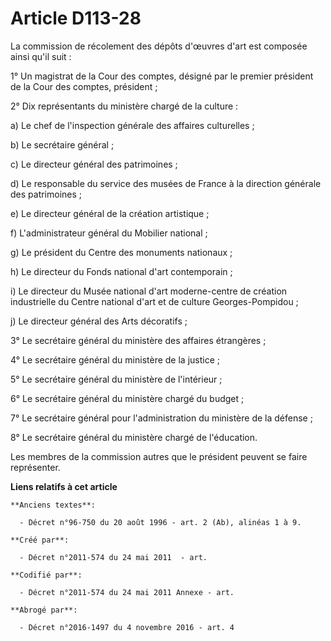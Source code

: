 # Article D113-28

La commission de récolement des dépôts d'œuvres d'art est composée ainsi qu'il suit :

1° Un magistrat de la Cour des comptes, désigné par le premier président de la Cour des comptes, président ;

2° Dix représentants du ministère chargé de la culture :

a) Le chef de l'inspection générale des affaires culturelles ;

b) Le secrétaire général ;

c) Le directeur général des patrimoines ;

d) Le responsable du service des musées de France à la direction générale des patrimoines ;

e) Le directeur général de la création artistique ;

f) L'administrateur général du Mobilier national ;

g) Le président du Centre des monuments nationaux ;

h) Le directeur du Fonds national d'art contemporain ;

i) Le directeur du Musée national d'art moderne-centre de création industrielle du Centre national d'art et de culture
Georges-Pompidou ;

j) Le directeur général des Arts décoratifs ;

3° Le secrétaire général du ministère des affaires étrangères ;

4° Le secrétaire général du ministère de la justice ;

5° Le secrétaire général du ministère de l'intérieur ;

6° Le secrétaire général du ministère chargé du budget ;

7° Le secrétaire général pour l'administration du ministère de la défense ;

8° Le secrétaire général du ministère chargé de l'éducation.

Les membres de la commission autres que le président peuvent se faire représenter.

**Liens relatifs à cet article**

	**Anciens textes**:

	  - Décret n°96-750 du 20 août 1996 - art. 2 (Ab), alinéas 1 à 9.

	**Créé par**:

	  - Décret n°2011-574 du 24 mai 2011  - art.

	**Codifié par**:

	  - Décret n°2011-574 du 24 mai 2011 Annexe - art.

	**Abrogé par**:

	  - Décret n°2016-1497 du 4 novembre 2016 - art. 4
